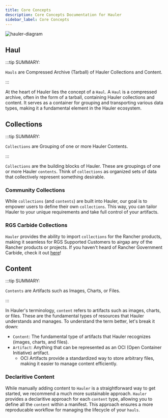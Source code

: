 ```yaml
---
title: Core Concepts
description: Core Concepts Documentation for Hauler
sidebar_label: Core Concepts
---
```


![hauler-diagram](/img/hauler-diagram.png)

## Haul

:::tip SUMMARY:

`Hauls` are Compressed Archive (Tarball) of Hauler Collections and Content.

:::

At the heart of Hauler lies the concept of a `Haul`. A `Haul` is a compressed archive, often in the form of a tarball, containing Hauler collections and content. It serves as a container for grouping and transporting various data types, making it a fundamental element in the Hauler ecosystem.

## Collections

:::tip SUMMARY:

`Collections` are Grouping of one or more Hauler Contents.

:::

`Collections` are the building blocks of Hauler. These are groupings of one or more Hauler `contents`. Think of `collections` as organized sets of data that collectively represent something desirable.

### Community Collections

While `collections` (and `contents`) are built into Hauler, our goal is to empower users to define their own `collections`. This way, you can tailor Hauler to your unique requirements and take full control of your artifacts.

### RGS Carbide Collections

`Hauler` provides the ability to import `collections` for the Rancher products, making it seamless for RGS Supported Customers to airgap any of the Rancher products or projects. If you haven't heard of Rancher Government Carbide, check it out [here](https://ranchergovernment.com/carbide)!

## Content

:::tip SUMMARY:

`Contents` are Artifacts such as Images, Charts, or Files.

:::

In Hauler's terminology, `content` refers to artifacts such as images, charts, or files. These are the fundamental types of resources that Hauler understands and manages. To understand the term better, let's break it down:

- `Content`: The fundamental type of artifacts that Hauler recognizes (images, charts, and files).
- `Artifact`: Anything that can be represented as an OCI (Open Container Initiative) artifact.
  - OCI Artifacts provide a standardized way to store arbitrary files, making it easier to manage content efficiently.

### Declaritive Content

While manually adding content to `Hauler` is a straightforward way to get started, we recommend a much more sustainable approach. `Hauler` provides a declaritive approach for each `content` type, allowing you to define all the `content` within a manifest. This approach ensures a more reproducable workflow for managing the lifecycle of your `hauls`.
